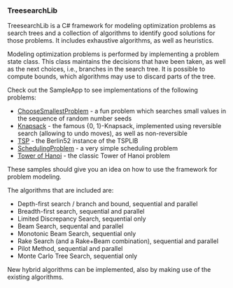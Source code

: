 ### TreesearchLib

TreesearchLib is a C# framework for modeling optimization problems as search trees and a collection of algorithms to identify good solutions for those problems. It includes exhaustive algorithms, as well as heuristics.

Modeling optimization problems is performed by implementing a problem state class. This class maintains the decisions that have been taken, as well as the next choices, i.e., branches in the search tree. It is possible to compute bounds, which algorithms may use to discard parts of the tree.

Check out the SampleApp to see implementations of the following problems:

 * [ChooseSmallestProblem](src/SampleApp/ChooseSmallestProblem.cs) - a fun problem which searches small values in the sequence of random number seeds
 * [Knapsack](src/SampleApp/Knapsack.cs) - the famous {0, 1}-Knapsack, implemented using reversible search (allowing to undo moves), as well as non-reversible
 * [TSP](src/SampleApp/TSP.cs) - the Berlin52 instance of the TSPLIB
 * [SchedulingProblem](src/SampleApp/SchedulingProblem.cs) - a very simple scheduling problem
 * [Tower of Hanoi](src/SampleApp/TowerOfHanoi.cs) - the classic Tower of Hanoi problem

These samples should give you an idea on how to use the framework for problem modeling.

The algorithms that are included are:

 * Depth-first search / branch and bound, sequential and parallel
 * Breadth-first search, sequential and parallel
 * Limited Discrepancy Search, sequential only
 * Beam Search, sequental and parallel
 * Monotonic Beam Search, sequential only
 * Rake Search (and a Rake+Beam combination), sequential and parallel
 * Pilot Method, sequential and parallel
 * Monte Carlo Tree Search, sequential only

New hybrid algorithms can be implemented, also by making use of the existing algorithms.